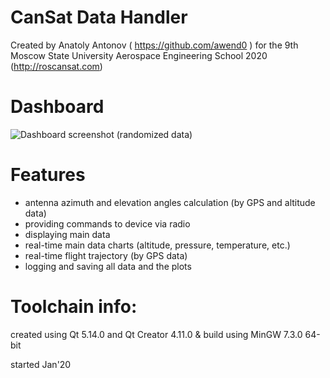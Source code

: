 # CanSat Data Handler
Created by Anatoly Antonov ( https://github.com/awend0 ) for the 9th Moscow State University Aerospace Engineering School 2020 (http://roscansat.com)

# Dashboard
![Dashboard screenshot](https://github.com/awend0/CDH/raw/images/dashboard.jpg)
(randomized data)

# Features
- antenna azimuth and elevation angles calculation (by GPS and altitude data)
- providing commands to device via radio
- displaying main data 
- real-time main data charts (altitude, pressure, temperature, etc.)
- real-time flight trajectory (by GPS  data)
- logging and saving all data and the plots

# Toolchain info:
created using Qt 5.14.0 and Qt Creator 4.11.0 & build using MinGW 7.3.0 64-bit

started Jan'20

